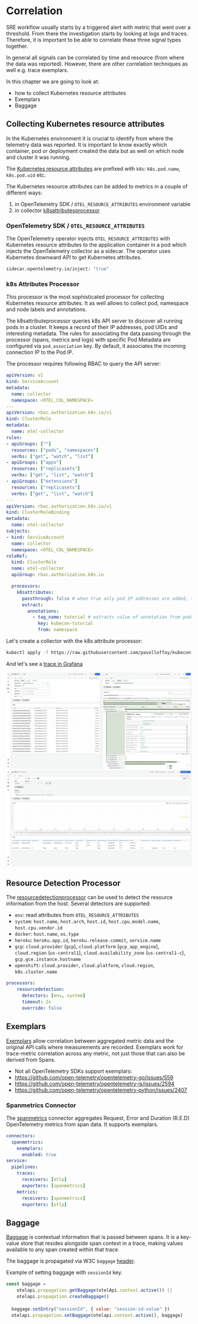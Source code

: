# Correlation 

SRE workflow usually starts by a triggered alert with metric that went over a threshold.
From there the investigation starts by looking at logs and traces. Therefore, it is important 
to be able to correlate these three signal types together.

In general all signals can be correlated by time and resource (from where the data was reported). 
However, there are other correlation techniques as well e.g. trace exemplars.

In this chapter we are going to look at:
* how to collect Kubernetes resource attributes
* Exemplars
* Baggage

## Collecting Kubernetes resource attributes

In the Kubernetes environment it is crucial to identify from where the telemetry data was reported.
It is important to know exactly which container, pod or deployment created the data but as well on which
node and cluster it was running.

The [Kubernetes resource attributes](https://github.com/open-telemetry/semantic-conventions/blob/main/docs/resource/k8s.md) are prefixed with `k8s`: `k8s.pod.name`, `k8s.pod.uid` etc.

The Kubernetes resource attributes can be added to metrics in a couple of different ways:
1. in OpenTelemetry SDK / `OTEL_RESOURCE_ATTRIBUTES` environment variable
2. in collector [k8sattributesprocessor](https://github.com/open-telemetry/opentelemetry-collector-contrib/tree/main/processor/k8sattributesprocessor)

### OpenTelemetry SDK / `OTEL_RESOURCE_ATTRIBUTES`

The OpenTelemetry operator injects `OTEL_RESOURCE_ATTRIBUTES` with Kubernetes resource attributes to the application container in a pod which injects the OpenTelemetry collector as a sidecar.
The operator uses Kubernetes downward API to get Kubernetes attributes.

```bash
sidecar.opentelemetry.io/inject: "true"
```

### k8s Attributes Processor

This processor is the most sophisticated processor for collecting Kubernetes resource attributes.
It as well allows to collect pod, namespace and node labels and annotations.

The k8sattributeprocessor queries k8s API server to discover all running pods in a cluster.
It keeps a record of their IP addresses, pod UIDs and interesting metadata.
The rules for associating the data passing through the processor (spans, metrics and logs) with specific Pod Metadata are configured via `pod_association` key.
By default, it associates the incoming connection IP to the Pod IP.

The processor requires following RBAC to query the API server:

```yaml
apiVersion: v1
kind: ServiceAccount
metadata:
  name: collector
  namespace: <OTEL_COL_NAMESPACE>
---
apiVersion: rbac.authorization.k8s.io/v1
kind: ClusterRole
metadata:
  name: otel-collector
rules:
- apiGroups: [""]
  resources: ["pods", "namespaces"]
  verbs: ["get", "watch", "list"]
- apiGroups: ["apps"]
  resources: ["replicasets"]
  verbs: ["get", "list", "watch"]
- apiGroups: ["extensions"]
  resources: ["replicasets"]
  verbs: ["get", "list", "watch"]
---
apiVersion: rbac.authorization.k8s.io/v1
kind: ClusterRoleBinding
metadata:
  name: otel-collector
subjects:
- kind: ServiceAccount
  name: collector
  namespace: <OTEL_COL_NAMESPACE>
roleRef:
  kind: ClusterRole
  name: otel-collector
  apiGroup: rbac.authorization.k8s.io
```

```yaml
  processors:
    k8sattributes:
      passthrough: false # when true only pod IP addresses are added, that can be used later for attributes association
      extract:
        annotations:
          - tag_name: tutorial # extracts value of annotation from pods with key `annotation-one` and inserts it as a tag with key `a1`
            key: kubecon-tutorial
            from: namespace
```

Let's create a collector with the k8s attribute processor:
```bash
kubectl apply -f https://raw.githubusercontent.com/pavolloffay/kubecon-na-2023-opentelemetry-kubernetes-metrics-tutorial/main/backend/07-collector-correlation.yaml
```

And let's see a [trace in Grafana](http://localhost:3000/grafana/explore?orgId=1&left=%7B%22datasource%22:%223Dcp0V4Ik%22,%22queries%22:%5B%7B%22refId%22:%22A%22,%22datasource%22:%7B%22type%22:%22jaeger%22,%22uid%22:%223Dcp0V4Ik%22%7D,%22queryType%22:%22search%22,%22service%22:%22backend1-deployment%22%7D%5D,%22range%22:%7B%22from%22:%22now-1h%22,%22to%22:%22now%22%7D%7D)

![](./images/grafana-trace-k8s-namespace-attribute.jpg)
![](./images/grafana-metrics-k8s-namespace-attribute.jpg)

## Resource Detection Processor

The [resourcedetectionprocessor](https://github.com/open-telemetry/opentelemetry-collector-contrib/tree/main/processor/resourcedetectionprocessor) can 
be used to detect the resource information from the host. Several detectors are supported:

* `env`: read attributes from  `OTEL_RESOURCE_ATTRIBUTES`
* `system`: `host.name`, `host.arch`, `host.id`, `host.cpu.model.name`,  `host.cpu.vendor.id`
* `docker`: `host.name`, `os.type`
* `heroku`: `heroku.app.id`, `heroku.release.commit`, `service.name`
* `gcp`: `cloud.provider` (`gcp`), `cloud.platform` (`gcp_app_engine`), `cloud.region` (`us-central1`), `cloud.availability_zone` (`us-central1-c`), `gcp.gce.instance.hostname`
* `openshift`: `cloud.provider`, `cloud.platform`, `cloud.region`, `k8s.cluster.name`

```yaml
processors:
    resourcedetection: 
      detectors: [env, system]
      timeout: 2s
      override: false
```

## Exemplars

[Exemplars](https://opentelemetry.io/docs/specs/otel/metrics/sdk/#exemplar) allow correlation
between aggregated metric data and the original API calls where measurements are recorded.
Exemplars work for trace-metric correlation across any metric, not just those that can also be derived from Spans.

* Not all OpenTelemetry SDKs support exemplars:
* https://github.com/open-telemetry/opentelemetry-go/issues/559
* https://github.com/open-telemetry/opentelemetry-js/issues/2594
* https://github.com/open-telemetry/opentelemetry-python/issues/2407

### Spanmetrics Connector

The [spanmetrics](https://github.com/open-telemetry/opentelemetry-collector-contrib/tree/main/connector/spanmetricsconnector) 
connector aggregates Request, Error and Duration (R.E.D) OpenTelemetry metrics from span data.
It supports exemplars.

```yaml
connectors:
  spanmetrics:
    exemplars:
      enabled: true
service:
  pipelines:
    traces:
      receivers: [otlp]
      exporters: [spanmetrics]
    metrics:
      receivers: [spanmetrics]
      exporters: [otlp]
```

## Baggage

[Baggage](https://opentelemetry.io/docs/concepts/signals/baggage/) is contextual information that is passed between spans. 
It is a key-value store that resides alongside span context in a trace, making values available to any span created within that trace.

The baggage is propagated via W3C `baggage` [header](https://w3c.github.io/baggage/).

Example of setting baggage with `sessionId` key.

```javascript
const baggage =
    otelapi.propagation.getBaggage(otelApi.context.active()) ||
    otelapi.propagation.createBaggage()

  baggage.setEntry("sessionId", { value: "session-id-value" })
  otelapi.propagation.setBaggage(otelapi.context.active(), baggage)
```
